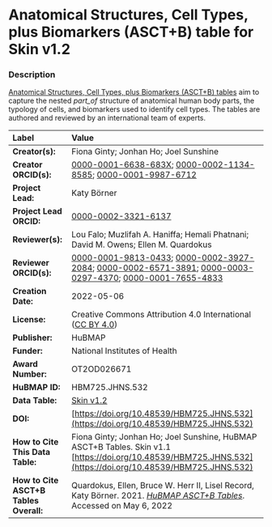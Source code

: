 # Anatomical Structures, Cell Types, plus Biomarkers (ASCT+B) table for Skin v1.2

### Description
[Anatomical Structures, Cell Types, plus Biomarkers (ASCT+B) tables](https://humanatlas.io/asctb-tables) aim to capture the nested *part_of* structure of anatomical human body parts, the typology of cells, and biomarkers used to identify cell types. The tables are authored and reviewed by an international team of experts.

| Label | Value |
| :------------- |:-------------|
| **Creator(s):** | Fiona Ginty; Jonhan Ho; Joel Sunshine |
| **Creator ORCID(s):** | [0000-0001-6638-683X](https://orcid.org/0000-0001-6638-683X); [0000-0002-1134-8585](https://orcid.org/0000-0002-1134-8585); [0000-0001-9987-6712](https://orcid.org/0000-0001-9987-6712) |
| **Project Lead:** | Katy B&ouml;rner |
| **Project Lead ORCID:** | [0000-0002-3321-6137](https://orcid.org/0000-0002-3321-6137) |
| **Reviewer(s):** | Lou Falo; Muzlifah A. Haniffa; Hemali Phatnani; David M. Owens; Ellen M. Quardokus   |
| **Reviewer ORCID(s):** | [0000-0001-9813-0433](https://orcid.org/0000-0001-9813-0433); [0000-0002-3927-2084](https://orcid.org/0000-0002-3927-2084); [0000-0002-6571-3891](https://orcid.org/0000-0002-6571-3891); [0000-0003-0297-4370](https://orcid.org/0000-0003-0297-4370); [0000-0001-7655-4833](https://orcid.org/0000-0001-7655-4833) |
| **Creation Date:** | 2022-05-06 |
| **License:** | Creative Commons Attribution 4.0 International ([CC BY 4.0](https://creativecommons.org/licenses/by/4.0/)) |
| **Publisher:** | HuBMAP |
| **Funder:** | National Institutes of Health |
| **Award Number:** | OT2OD026671 |
| **HuBMAP ID:** | HBM725.JHNS.532 |
| **Data Table:** | [Skin v1.2](https://hubmapconsortium.github.io/ccf-releases/v1.2/asct-b/ASCT-B_VH_Skin.csv)  |
| **DOI:** | [https://doi.org/10.48539/HBM725.JHNS.532](https://doi.org/10.48539/HBM725.JHNS.532) |
| **How to Cite This Data Table:** | Fiona Ginty; Jonhan Ho; Joel Sunshine, HuBMAP ASCT+B Tables. Skin v1.1 [https://doi.org/10.48539/HBM725.JHNS.532](https://doi.org/10.48539/HBM725.JHNS.532) |
| **How to Cite ASCT+B Tables Overall:** | Quardokus, Ellen, Bruce W. Herr II, Lisel Record, Katy B&ouml;rner. 2021. [*HuBMAP ASCT+B Tables*](https://humanatlas.io/asctb-tables). Accessed on May 6, 2022 |
